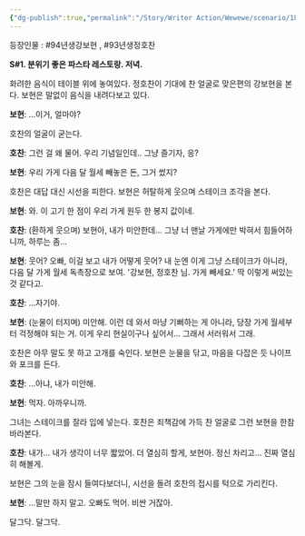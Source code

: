 ```yaml
---
{"dg-publish":true,"permalink":"/Story/Writer Action/Wewewe/scenario/18. 자영업자 커플의 낭만 vs 현실/"}
---
```



등장인물 : #94년생강보현 , #93년생정호찬 

**S#1. 분위기 좋은 파스타 레스토랑. 저녁.**

화려한 음식이 테이블 위에 놓여있다. 정호찬이 기대에 찬 얼굴로 맞은편의 강보현을 본다. 
보현은 말없이 음식을 내려다보고 있다.

**보현**: ...이거, 얼마야?

호찬의 얼굴이 굳는다.

**호찬**: 그런 걸 왜 물어. 우리 기념일인데.. 그냥 즐기자, 응?

**보현**: 우리 가게 다음 달 월세 빼놓은 돈, 그거 썼지?

호찬은 대답 대신 시선을 피한다. 보현은 허탈하게 웃으며 스테이크 조각을 본다.

**보현**: 와. 이 고기 한 점이 우리 가게 원두 한 봉지 값이네.

**호찬**: (환하게 웃으며) 보현아, 내가 미안한데... 그냥 너 맨날 가게에만 박혀서 힘들어하니까, 하루는 좀...

**보현**: 웃어? 오빠, 이걸 보고 내가 어떻게 웃어? 내 눈엔 이게 그냥 스테이크가 아니라, 다음 달 가게 월세 독촉장으로 보여. '강보현, 정호찬 님. 가게 빼세요.' 딱 이렇게 써있는 것 같다고.

**호찬**: ...자기야.

**보현**: (눈물이 터지며) 미안해. 이런 데 와서 마냥 기뻐하는 게 아니라, 당장 가게 월세부터 걱정해야 되는 거. 이게 우리 현실이구나 싶어서... 그래서 서러워서 그래.

호찬은 아무 말도 못 하고 고개를 숙인다. 보현은 눈물을 닦고, 마음을 다잡은 듯 나이프와 포크를 든다.

**호찬**: ...아냐, 내가 미안해.

**보현**: 먹자. 아까우니까.

그녀는 스테이크를 잘라 입에 넣는다. 호찬은 죄책감에 가득 찬 얼굴로 그런 보현을 한참 바라본다.

**호찬**: 내가... 내가 생각이 너무 짧았어. 더 열심히 할게, 보현아. 정신 차리고... 진짜 열심히 해볼게.

보현은 그의 눈을 잠시 들여다보더니, 시선을 돌려 호찬의 접시를 턱으로 가리킨다.

**보현**: ...말만 하지 말고. 오빠도 먹어. 비싼 거잖아.

달그닥. 달그닥.
